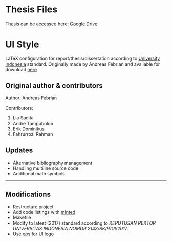 # Thesis Files

Thesis can be accessed here: [Google Drive](https://drive.google.com/drive/folders/140Il7vJkaAsBiTb5aikSA64-WBHhvqav?usp=drive_link)

# UI Style

LaTeX configuration for report/thesis/dissertation according to [University Indonesia](http://www.ui.ac.id/) standard. Originally made by Andreas Febrian and available for download [here](http://komunitas.ui.ac.id/pg/file/andreas.febrian/read/12945/template-latex-untuk-laporan-skripsithesisdisertasi)

## Original author & contributors

Author: Andreas Febrian

Contributors:

1. Lia Sadita
2. Andre Tampubolon
3. Erik Dominikus
4. Fahrurrozi Rahman

## Updates

- Alternative bibliography management
- Handling multiline source code
- Additional math symbols

---

## Modifications

- Restructure project
- Add code listings with [minted](https://github.com/gpoore/minted)
- Makefile
- Modify to latest (2017) standard according to _KEPUTUSAN REKTOR UNIVERSITAS INDONESIA NOMOR 2143/SK/R/Ul/2017_.
- Use eps for UI logo
